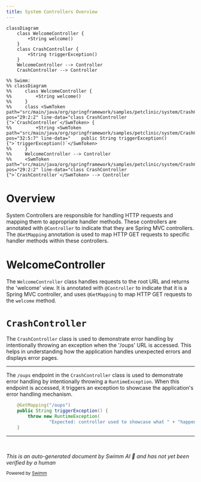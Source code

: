 ```yaml
---
title: System Controllers Overview
---
```

```mermaid
classDiagram
    class WelcomeController {
        +String welcome()
    }
    class CrashController {
        +String triggerException()
    }
    WelcomeController --> Controller
    CrashController --> Controller

%% Swimm:
%% classDiagram
%%     class WelcomeController {
%%         +String welcome()
%%     }
%%     class <SwmToken path="src/main/java/org/springframework/samples/petclinic/system/CrashController.java" pos="29:2:2" line-data="class CrashController {">`CrashController`</SwmToken> {
%%         +String <SwmToken path="src/main/java/org/springframework/samples/petclinic/system/CrashController.java" pos="32:5:7" line-data="	public String triggerException() {">`triggerException()`</SwmToken>
%%     }
%%     WelcomeController --> Controller
%%     <SwmToken path="src/main/java/org/springframework/samples/petclinic/system/CrashController.java" pos="29:2:2" line-data="class CrashController {">`CrashController`</SwmToken> --> Controller
```

# Overview

System Controllers are responsible for handling HTTP requests and mapping them to appropriate handler methods. These controllers are annotated with <SwmToken path="src/main/java/org/springframework/samples/petclinic/system/CrashController.java" pos="28:0:1" line-data="@Controller">`@Controller`</SwmToken> to indicate that they are Spring MVC controllers. The <SwmToken path="src/main/java/org/springframework/samples/petclinic/system/CrashController.java" pos="31:1:2" line-data="	@GetMapping(&quot;/oups&quot;)">`@GetMapping`</SwmToken> annotation is used to map HTTP GET requests to specific handler methods within these controllers.

# WelcomeController

The `WelcomeController` class handles requests to the root URL and returns the 'welcome' view. It is annotated with <SwmToken path="src/main/java/org/springframework/samples/petclinic/system/CrashController.java" pos="28:0:1" line-data="@Controller">`@Controller`</SwmToken> to indicate that it is a Spring MVC controller, and uses <SwmToken path="src/main/java/org/springframework/samples/petclinic/system/CrashController.java" pos="31:1:2" line-data="	@GetMapping(&quot;/oups&quot;)">`@GetMapping`</SwmToken> to map HTTP GET requests to the `welcome` method.

# <SwmToken path="src/main/java/org/springframework/samples/petclinic/system/CrashController.java" pos="29:2:2" line-data="class CrashController {">`CrashController`</SwmToken>

The <SwmToken path="src/main/java/org/springframework/samples/petclinic/system/CrashController.java" pos="29:2:2" line-data="class CrashController {">`CrashController`</SwmToken> class is used to demonstrate error handling by intentionally throwing an exception when the '/oups' URL is accessed. This helps in understanding how the application handles unexpected errors and displays error pages.

<SwmSnippet path="/src/main/java/org/springframework/samples/petclinic/system/CrashController.java" line="31">

---

The <SwmToken path="src/main/java/org/springframework/samples/petclinic/system/CrashController.java" pos="31:5:6" line-data="	@GetMapping(&quot;/oups&quot;)">`/oups`</SwmToken> endpoint in the <SwmToken path="src/main/java/org/springframework/samples/petclinic/system/CrashController.java" pos="29:2:2" line-data="class CrashController {">`CrashController`</SwmToken> class is used to demonstrate error handling by intentionally throwing a <SwmToken path="src/main/java/org/springframework/samples/petclinic/system/CrashController.java" pos="33:5:5" line-data="		throw new RuntimeException(">`RuntimeException`</SwmToken>. When this endpoint is accessed, it triggers an exception to showcase the application's error handling mechanism.

```java
	@GetMapping("/oups")
	public String triggerException() {
		throw new RuntimeException(
				"Expected: controller used to showcase what " + "happens when an exception is thrown");
	}
```

---

</SwmSnippet>

&nbsp;

*This is an auto-generated document by Swimm AI 🌊 and has not yet been verified by a human*

<SwmMeta version="3.0.0" repo-id="Z2l0aHViJTNBJTNBc3ByaW5nLXBldGNsaW5pYyUzQSUzQVN3aW1tLURlbW8=" repo-name="spring-petclinic"><sup>Powered by [Swimm](/)</sup></SwmMeta>
